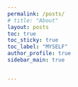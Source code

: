 ```yaml
---
permalink: /posts/
# title: "About"
layout: posts
toc: true
toc_sticky: true
toc_label: "MYSELF"
author_profile: true
sidebar_main: true


---
```

